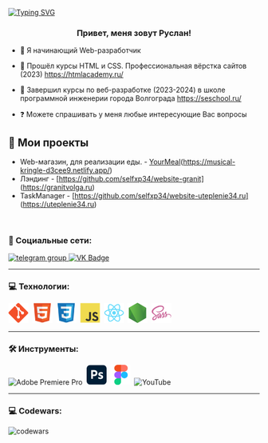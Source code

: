 
[![Typing SVG](https://readme-typing-svg.demolab.com?font=Kanit&weight=600&size=40&duration=6000&pause=1000&background=952650&center=true&vCenter=true&random=false&width=1200&height=300&lines=Hello!+My+name+is+Ruslan+Borzov%2C+I+am+a+novice+web+developer)](https://git.io/typing-svg)


### <div align="center">Привет, меня зовут Руслан!</div>  

  
- 🔭 Я начинающий Web-разработчик

- 🌱 Прошёл курсы HTML и CSS. Профессиональная вёрстка сайтов (2023) https://htmlacademy.ru/
  

- 🌱 Завершил курсы по веб-разработке (2023-2024) в школе программной инженерии города Волгограда https://seschool.ru/
  

- ❓ Можете спрашивать у меня любые интерeсующие Вас вопросы


## 🚀 Мои проекты

- Web-магазин, для реализации еды. - [YourMeal](https://github.com/BorzovRuslanR/YourMeal)(https://musical-kringle-d3cee9.netlify.app/) 
- Лэндинг - [https://github.com/selfxp34/website-granit] (https://granitvolga.ru)
- TaskManager - [https://github.com/selfxp34/website-uteplenie34.ru] (https://uteplenie34.ru)

<br/>  

### 🤝 Социальные сети:

  <div id="badges">
    <a href="https://t.me/TailorRus" target="_blank">
      <img src="https://cdn-icons-png.flaticon.com/512/2111/2111646.png" width="40" height="40" alt="telegram group" />
    </a>    
    <a href="https://vk.com/r.borzov" target="_blank">
      <img src="https://cdn-icons-png.flaticon.com/512/145/145813.png" width="40" height="40" alt="VK Badge"/>
    </a>
      
-------


### 💻 Технологии:

<div>
  <img src="https://github.com/devicons/devicon/blob/master/icons/git/git-original.svg" title="git" alt="git" width="40" height="40"/>&nbsp
  <img src="https://github.com/devicons/devicon/blob/master/icons/html5/html5-original.svg" title="html5" alt="html5" width="40" height="40"/>&nbsp
  <img src="https://github.com/devicons/devicon/blob/master/icons/css3/css3-original.svg" title="css" alt="css" width="40" height="40"/>&nbsp
  <img src="https://github.com/devicons/devicon/blob/master/icons/javascript/javascript-original.svg" title="javascript" alt="javascript" width="40" height="40"/>&nbsp
  <img src="https://github.com/devicons/devicon/blob/master/icons/react/react-original.svg" title="reactjs" alt="reactjs" width="40" height="40"/>&nbsp
  <img src="https://github.com/devicons/devicon/blob/master/icons/nodejs/nodejs-original.svg" title="nodejs" alt="nodejs" width="40" height="40"/>&nbsp
  <img src="https://github.com/devicons/devicon/blob/master/icons/sass/sass-original.svg" title="sass/scss" alt="sass/scss" width="40" height="40"/>&nbsp;
</div>

---

### 🛠 Инструменты:

<div>
  <img src="https://www.kindpng.com/picc/m/640-6405395_premiere-pro-logo-png-circle-transparent-png.png" title="Adobe Premiere Pro" alt="Adobe Premiere Pro" width="40" height="40"/>&nbsp;
  <img src="https://github.com/devicons/devicon/blob/master/icons/photoshop/photoshop-plain.svg" title="photoshop" alt="photoshop" width="40" height="40"/>&nbsp;
  <img src="https://github.com/devicons/devicon/blob/master/icons/figma/figma-original.svg" title="figma" alt="figma" width="40" height="40"/>&nbsp;
  <img src="https://upload.wikimedia.org/wikipedia/commons/9/9e/YouTube_Logo_%282013-2017%29.svg" title="YouTube" alt="YouTube" width="40" height="40"/>&nbsp;
</div>

---

<!-- ### 💻 Пройденные курсы:

| Курсы                                                           | Дата              |
| ----------------------------------------------------------------| :---------------: |
|htmlacademy.ru/Основы HTML и CSS                                   | 02/2022 - 03/2022 |
|seschool.ru/   Основы web разработки                               | 02/2023 - 02/2024 |
--- -->

### 💻 Codewars:

![codewars](https://www.codewars.com/users/BorzovRuslanR/badges/large)


<!--
**BorzovRuslanR/BorzovRuslanR** is a ✨ _special_ ✨ repository because its `README.md` (this file) appears on your GitHub profile.

Here are some ideas to get you started:

- 🔭 I’m currently working on ...
- 🌱 I’m currently learning ...
- 👯 I’m looking to collaborate on ...
- 🤔 I’m looking for help with ...
- 💬 Ask me about ...
- 📫 How to reach me: ...
- 😄 Pronouns: ...
- ⚡ Fun fact: ...
-->
